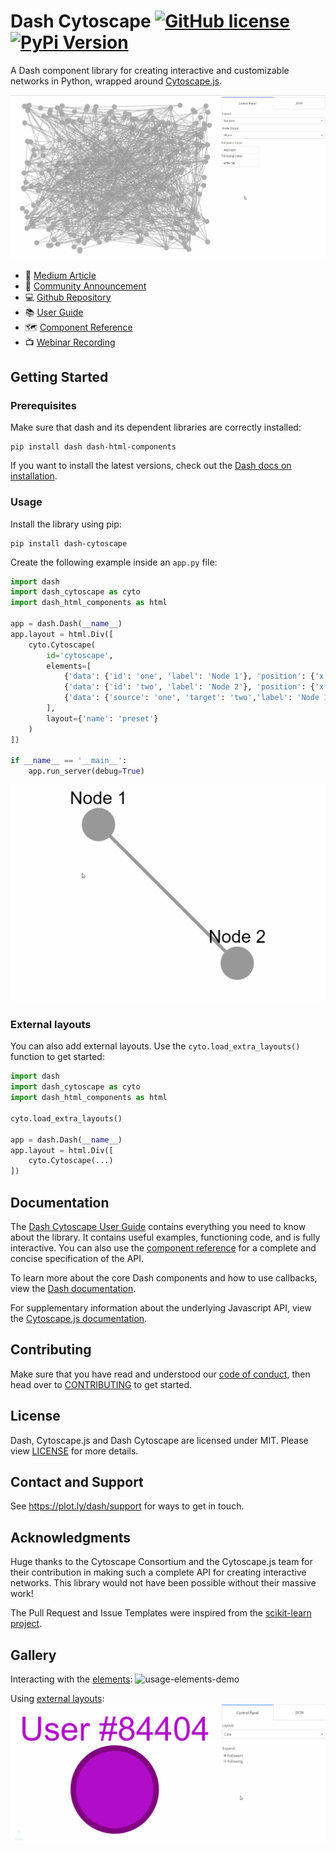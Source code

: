 # Dash Cytoscape [![GitHub license](https://img.shields.io/badge/license-MIT-blue.svg)](https://github.com/plotly/dash-cytoscape/blob/master/LICENSE) [![PyPi Version](https://img.shields.io/pypi/v/dash-cytoscape.svg)](https://pypi.org/project/dash-cytoscape/)

A Dash component library for creating interactive and customizable networks in Python, wrapped around [Cytoscape.js](http://js.cytoscape.org/).

![usage-stylesheet-demo](https://raw.githubusercontent.com/plotly/dash-cytoscape/master/demos/images/usage-stylesheet-demo.gif)

* 🌟 [Medium Article](https://medium.com/@plotlygraphs/introducing-dash-cytoscape-ce96cac824e4)
* 📣 [Community Announcement](https://community.plot.ly/t/announcing-dash-cytoscape/19095)
* 💻 [Github Repository](https://github.com/plotly/dash-cytoscape) 
* 📚 [User Guide](https://dash.plot.ly/cytoscape) 
* 🗺 [Component Reference](https://dash.plot.ly/cytoscape/reference)
* 📺 [Webinar Recording](https://www.youtube.com/watch?v=snXcIsCMQgk)

## Getting Started

### Prerequisites

Make sure that dash and its dependent libraries are correctly installed:
```commandline
pip install dash dash-html-components
```

If you want to install the latest versions, check out the [Dash docs on installation](https://dash.plot.ly/installation).


### Usage

Install the library using pip:

```
pip install dash-cytoscape
```

Create the following example inside an `app.py` file:

```python
import dash
import dash_cytoscape as cyto
import dash_html_components as html

app = dash.Dash(__name__)
app.layout = html.Div([
    cyto.Cytoscape(
        id='cytoscape',
        elements=[
            {'data': {'id': 'one', 'label': 'Node 1'}, 'position': {'x': 50, 'y': 50}},
            {'data': {'id': 'two', 'label': 'Node 2'}, 'position': {'x': 200, 'y': 200}},
            {'data': {'source': 'one', 'target': 'two','label': 'Node 1 to 2'}}
        ],
        layout={'name': 'preset'}
    )
])

if __name__ == '__main__':
    app.run_server(debug=True)
```

![basic-usage](https://raw.githubusercontent.com/plotly/dash-cytoscape/master/demos/images/basic-usage.gif)

### External layouts

You can also add external layouts. Use the `cyto.load_extra_layouts()` function to get started:

```python
import dash
import dash_cytoscape as cyto
import dash_html_components as html

cyto.load_extra_layouts()

app = dash.Dash(__name__)
app.layout = html.Div([
    cyto.Cytoscape(...)
])
```

## Documentation

The [Dash Cytoscape User Guide](https://dash.plot.ly/cytoscape/) contains everything you need to know about the library. It contains useful examples, functioning code, and is fully interactive. You can also use the [component reference](https://dash.plot.ly/cytoscape/reference/) for a complete and concise specification of the API. 

To learn more about the core Dash components and how to use callbacks, view the [Dash documentation](https://dash.plot.ly/).

For supplementary information about the underlying Javascript  API, view the [Cytoscape.js documentation](http://js.cytoscape.org/).

## Contributing

Make sure that you have read and understood our [code of conduct](CODE_OF_CONDUCT.md), then head over to [CONTRIBUTING](CONTRIBUTING.md) to get started. 

## License

Dash, Cytoscape.js and Dash Cytoscape are licensed under MIT. Please view [LICENSE](LICENSE) for more details.

## Contact and Support

See https://plot.ly/dash/support for ways to get in touch.

## Acknowledgments

Huge thanks to the Cytoscape Consortium and the Cytoscape.js team for their contribution in making such a complete API for creating interactive networks. This library would not have been possible without their massive work!

The Pull Request and Issue Templates were inspired from the
[scikit-learn project](https://github.com/scikit-learn/scikit-learn).

## Gallery

Interacting with the [elements](usage-elements.py):
![usage-elements-demo](demos/images/usage-elements-demo.gif)

Using [external layouts](demos/usage-elements-extra.py):
![usage-elements-extra](demos/images/usage-elements-extra.gif)
